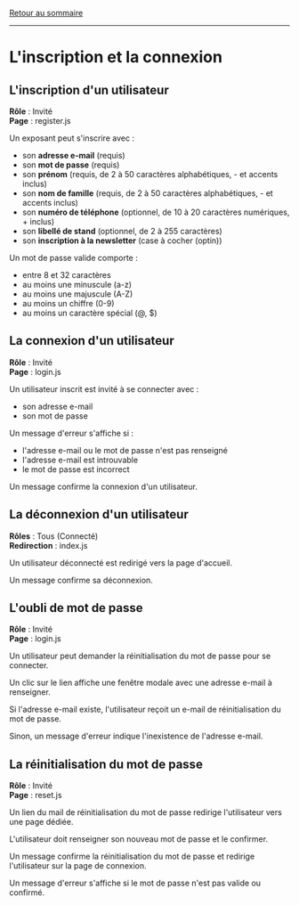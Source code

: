 [Retour au sommaire](README.md)

***

# L'inscription et la connexion

## L'inscription d'un utilisateur

**Rôle** : Invité<br />
**Page** : register.js

Un exposant peut s'inscrire avec :

- son **adresse e-mail** (requis)
- son **mot de passe** (requis)
- son **prénom** (requis, de 2 à 50 caractères alphabétiques, - et accents inclus)
- son **nom de famille** (requis, de 2 à 50 caractères alphabétiques, - et accents inclus)
- son **numéro de téléphone** (optionnel, de 10 à 20 caractères numériques, + inclus)
- son **libellé de stand** (optionnel, de 2 à 255 caractères)
- son **inscription à la newsletter** (case à cocher (optin))

Un mot de passe valide comporte :

- entre 8 et 32 caractères
- au moins une minuscule (a-z)
- au moins une majuscule (A-Z)
- au moins un chiffre (0-9)
- au moins un caractère spécial (@, $)

## La connexion d'un utilisateur

**Rôle** : Invité<br />
**Page** : login.js

Un utilisateur inscrit est invité à se connecter avec :

- son adresse e-mail
- son mot de passe

Un message d'erreur s'affiche si :

- l'adresse e-mail ou le mot de passe n'est pas renseigné
- l'adresse e-mail est introuvable
- le mot de passe est incorrect

Un message confirme la connexion d'un utilisateur.

## La déconnexion d'un utilisateur

**Rôles** : Tous (Connecté)<br />
**Redirection** : index.js

Un utilisateur déconnecté est redirigé vers la page d'accueil.

Un message confirme sa déconnexion.

## L'oubli de mot de passe

**Rôle** : Invité<br />
**Page** : login.js

Un utilisateur peut demander la réinitialisation du mot de passe pour se connecter.

Un clic sur le lien affiche une fenêtre modale avec une adresse e-mail à renseigner.

Si l'adresse e-mail existe, l'utilisateur reçoit un e-mail de réinitialisation du mot de passe.

Sinon, un message d'erreur indique l'inexistence de l'adresse e-mail.

## La réinitialisation du mot de passe

**Rôle** : Invité<br />
**Page** : reset.js

Un lien du mail de réinitialisation du mot de passe redirige l'utilisateur vers une page dédiée.

L'utilisateur doit renseigner son nouveau mot de passe et le confirmer.

Un message confirme la réinitialisation du mot de passe et redirige l'utilisateur sur la page de connexion.

Un message d'erreur s'affiche si le mot de passe n'est pas valide ou confirmé.